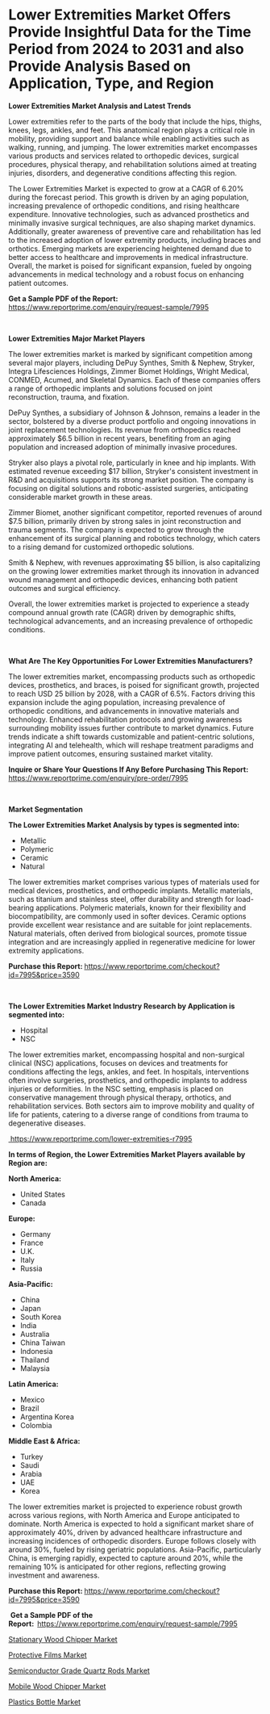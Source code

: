 <p><h1>Lower Extremities Market Offers Provide Insightful Data for the Time Period from 2024 to 2031 and also Provide Analysis Based on Application, Type, and Region</h1></p><p><strong>Lower Extremities Market Analysis and Latest Trends</strong></p>
<p><p>Lower extremities refer to the parts of the body that include the hips, thighs, knees, legs, ankles, and feet. This anatomical region plays a critical role in mobility, providing support and balance while enabling activities such as walking, running, and jumping. The lower extremities market encompasses various products and services related to orthopedic devices, surgical procedures, physical therapy, and rehabilitation solutions aimed at treating injuries, disorders, and degenerative conditions affecting this region.</p><p>The Lower Extremities Market is expected to grow at a CAGR of 6.20% during the forecast period. This growth is driven by an aging population, increasing prevalence of orthopedic conditions, and rising healthcare expenditure. Innovative technologies, such as advanced prosthetics and minimally invasive surgical techniques, are also shaping market dynamics. Additionally, greater awareness of preventive care and rehabilitation has led to the increased adoption of lower extremity products, including braces and orthotics. Emerging markets are experiencing heightened demand due to better access to healthcare and improvements in medical infrastructure. Overall, the market is poised for significant expansion, fueled by ongoing advancements in medical technology and a robust focus on enhancing patient outcomes.</p></p>
<p><strong>Get a Sample PDF of the Report:&nbsp;</strong> <a href="https://www.reportprime.com/enquiry/request-sample/7995">https://www.reportprime.com/enquiry/request-sample/7995</a></p>
<p>&nbsp;</p>
<p><strong>Lower Extremities Major Market Players</strong></p>
<p><p>The lower extremities market is marked by significant competition among several major players, including DePuy Synthes, Smith & Nephew, Stryker, Integra Lifesciences Holdings, Zimmer Biomet Holdings, Wright Medical, CONMED, Acumed, and Skeletal Dynamics. Each of these companies offers a range of orthopedic implants and solutions focused on joint reconstruction, trauma, and fixation.</p><p>DePuy Synthes, a subsidiary of Johnson & Johnson, remains a leader in the sector, bolstered by a diverse product portfolio and ongoing innovations in joint replacement technologies. Its revenue from orthopedics reached approximately $6.5 billion in recent years, benefiting from an aging population and increased adoption of minimally invasive procedures.</p><p>Stryker also plays a pivotal role, particularly in knee and hip implants. With estimated revenue exceeding $17 billion, Stryker's consistent investment in R&D and acquisitions supports its strong market position. The company is focusing on digital solutions and robotic-assisted surgeries, anticipating considerable market growth in these areas.</p><p>Zimmer Biomet, another significant competitor, reported revenues of around $7.5 billion, primarily driven by strong sales in joint reconstruction and trauma segments. The company is expected to grow through the enhancement of its surgical planning and robotics technology, which caters to a rising demand for customized orthopedic solutions.</p><p>Smith & Nephew, with revenues approximating $5 billion, is also capitalizing on the growing lower extremities market through its innovation in advanced wound management and orthopedic devices, enhancing both patient outcomes and surgical efficiency.</p><p>Overall, the lower extremities market is projected to experience a steady compound annual growth rate (CAGR) driven by demographic shifts, technological advancements, and an increasing prevalence of orthopedic conditions.</p></p>
<p>&nbsp;</p>
<p><strong>What Are The Key Opportunities For Lower Extremities Manufacturers?</strong></p>
<p><p>The lower extremities market, encompassing products such as orthopedic devices, prosthetics, and braces, is poised for significant growth, projected to reach USD 25 billion by 2028, with a CAGR of 6.5%. Factors driving this expansion include the aging population, increasing prevalence of orthopedic conditions, and advancements in innovative materials and technology. Enhanced rehabilitation protocols and growing awareness surrounding mobility issues further contribute to market dynamics. Future trends indicate a shift towards customizable and patient-centric solutions, integrating AI and telehealth, which will reshape treatment paradigms and improve patient outcomes, ensuring sustained market vitality.</p></p>
<p><strong>Inquire or Share Your Questions If Any Before Purchasing This Report:</strong> <a href="https://www.reportprime.com/enquiry/pre-order/7995">https://www.reportprime.com/enquiry/pre-order/7995</a></p>
<p>&nbsp;</p>
<p><strong>Market Segmentation</strong></p>
<p><strong>The Lower Extremities Market Analysis by types is segmented into:</strong></p>
<p><ul><li>Metallic</li><li>Polymeric</li><li>Ceramic</li><li>Natural</li></ul></p>
<p><p>The lower extremities market comprises various types of materials used for medical devices, prosthetics, and orthopedic implants. Metallic materials, such as titanium and stainless steel, offer durability and strength for load-bearing applications. Polymeric materials, known for their flexibility and biocompatibility, are commonly used in softer devices. Ceramic options provide excellent wear resistance and are suitable for joint replacements. Natural materials, often derived from biological sources, promote tissue integration and are increasingly applied in regenerative medicine for lower extremity applications.</p></p>
<p><strong>Purchase this Report:&nbsp;</strong><a href="https://www.reportprime.com/checkout?id=7995&price=3590">https://www.reportprime.com/checkout?id=7995&price=3590</a></p>
<p>&nbsp;</p>
<p><strong>The Lower Extremities Market Industry Research by Application is segmented into:</strong></p>
<p><ul><li>Hospital</li><li>NSC</li></ul></p>
<p><p>The lower extremities market, encompassing hospital and non-surgical clinical (NSC) applications, focuses on devices and treatments for conditions affecting the legs, ankles, and feet. In hospitals, interventions often involve surgeries, prosthetics, and orthopedic implants to address injuries or deformities. In the NSC setting, emphasis is placed on conservative management through physical therapy, orthotics, and rehabilitation services. Both sectors aim to improve mobility and quality of life for patients, catering to a diverse range of conditions from trauma to degenerative diseases.</p></p>
<p><a href="https://www.reportprime.com/lower-extremities-r7995">&nbsp;https://www.reportprime.com/lower-extremities-r7995</a></p>
<p><strong>In terms of Region, the Lower Extremities Market Players available by Region are:</strong></p>
<p>
    <p> <strong> North America: </strong>
        <ul>
            <li>United States</li>
            <li>Canada</li>
        </ul>
        </p> 
    <p> <strong> Europe: </strong>
        <ul>
            <li>Germany</li>
            <li>France</li>
            <li>U.K.</li>
            <li>Italy</li>
            <li>Russia</li>
        </ul>
        </p> 
    <p> <strong> Asia-Pacific: </strong>
        <ul>
            <li>China</li>
            <li>Japan</li>
            <li>South Korea</li>
            <li>India</li>
            <li>Australia</li>
            <li>China Taiwan</li>
            <li>Indonesia</li>
            <li>Thailand</li>
            <li>Malaysia</li>
        </ul>
        </p> 
    <p> <strong> Latin America: </strong>
        <ul>
            <li>Mexico</li>
            <li>Brazil</li>
            <li>Argentina Korea</li>
            <li>Colombia</li>
        </ul>
        </p> 
    <p> <strong> Middle East & Africa: </strong>
        <ul>
            <li>Turkey</li>
            <li>Saudi</li>
            <li>Arabia</li>
            <li>UAE</li>
            <li>Korea</li>
        </ul>
    </p>
    </p>
<p><p>The lower extremities market is projected to experience robust growth across various regions, with North America and Europe anticipated to dominate. North America is expected to hold a significant market share of approximately 40%, driven by advanced healthcare infrastructure and increasing incidences of orthopedic disorders. Europe follows closely with around 30%, fueled by rising geriatric populations. Asia-Pacific, particularly China, is emerging rapidly, expected to capture around 20%, while the remaining 10% is anticipated for other regions, reflecting growing investment and awareness.</p></p>
<p><strong>Purchase this Report: </strong><a href="https://www.reportprime.com/checkout?id=7995&price=3590">https://www.reportprime.com/checkout?id=7995&price=3590</a></p>
<p>&nbsp;<strong>Get a Sample PDF of the Report:&nbsp;&nbsp;</strong><a href="https://www.reportprime.com/enquiry/request-sample/7995">https://www.reportprime.com/enquiry/request-sample/7995</a></p>
<p><strong></strong></p>
<p><p><a href="https://issuu.com/reportprime-2/docs/stationary-wood-chipper-market-size_f0ccd0007efab1">Stationary Wood Chipper Market</a></p><p><a href="https://www.linkedin.com/pulse/market-forecast-global-protective-films-trends-impact-analysis-nbwae?trackingId=KksYbRlYR1mgCzZNdJfOLg%3D%3D">Protective Films Market</a></p><p><a href="https://medium.com/@bosdendes/semiconductor-grade-quartz-rods-market-research-report-exploring-market-size-and-revenue-analysis-4686c6193158">Semiconductor Grade Quartz Rods Market</a></p><p><a href="https://issuu.com/reportprime-2/docs/mobile-wood-chipper-market-size-203_25ab47238deb92">Mobile Wood Chipper Market</a></p><p><a href="https://github.com/lylyparadise/Market-Research-Report-List-5/blob/main/plastics-bottle-market.md">Plastics Bottle Market</a></p></p>